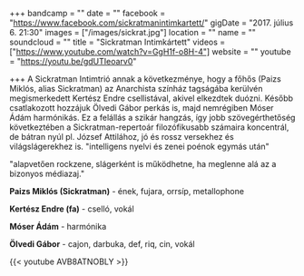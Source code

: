 +++
bandcamp = ""
date = ""
facebook = "https://www.facebook.com/sickratmanintimkartett/"
gigDate = "2017. július 6. 21:30"
images = ["/images/sickrat.jpg"]
location = ""
name = ""
soundcloud = ""
title = "Sickratman Intimkártett"
videos = ["https://www.youtube.com/watch?v=GgH1f-o8H-4"]
website = ""
youtube = "https://youtu.be/gdUTIeoarv0"

+++
A Sickratman Intimtrió annak a következménye, hogy a főhős (Paizs Miklós, alias Sickratman) az Anarchista színház tagságába kerülvén megismerkedett Kertész Endre csellistával, akivel elkezdtek duózni. Később csatlakozott hozzájuk Ölvedi Gábor perkás is, majd nemrégiben Móser Ádám harmónikás.
Ez a felállás a szikár hangzás, így jobb szövegérthetőség következtében a Sickratman-repertoár filozófikusabb számaira koncentrál, de bátran nyúl pl. József Attilához, jó és rossz versekhez és világslágerekhez is.
"intelligens nyelvi és zenei poénok egymás után"

"alapvetően rockzene, slágerként is működhetne, ha meglenne alá az a bizonyos médiazaj."

**Paizs Miklós (Sickratman)** - ének, fujara, orrsíp, metallophone

**Kertész Endre (fa)** - cselló, vokál

**Móser Ádám** - harmónika

**Ölvedi Gábor** - cajon, darbuka, def, riq, cin, vokál

{{< youtube AVB8ATNOBLY >}}